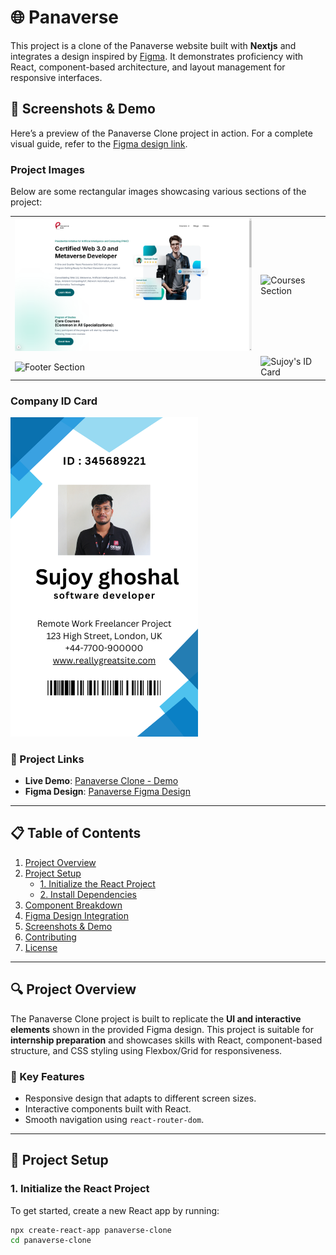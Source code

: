 # 🌐 Panaverse

This project is a clone of the Panaverse website built with **Nextjs** and integrates a design inspired by [Figma](https://www.figma.com/design/d85Qhq3DcaZaamPRmvkZ9P/Panaverse-Clone?node-id=1-23&node-type=frame&t=HzElex8z9vZ4cjjH-0-). It demonstrates proficiency with React, component-based architecture, and layout management for responsive interfaces.

## 📸 Screenshots & Demo

Here’s a preview of the Panaverse Clone project in action. For a complete visual guide, refer to the [Figma design link](https://www.figma.com/design/d85Qhq3DcaZaamPRmvkZ9P/Panaverse-Clone?node-id=1-23&node-type=frame&t=HzElex8z9vZ4cjjH-0-).

### Project Images

Below are some rectangular images showcasing various sections of the project:

<table>
<tr>
    <td>
        <img src="./dashboard.png" alt="Dashboard Screenshot" width="600" />
    </td>
    <td>
        <img src="https://via.placeholder.com/600x300" alt="Courses Section" width="600" />
    </td>
</tr>
<tr>
    <td>
        <img src="https://via.placeholder.com/600x300" alt="Footer Section" width="600" />
    </td>
    <td>
        <img src="https://via.placeholder.com/600x300" alt="Sujoy's ID Card" width="600" />
    </td>
</tr>
</table>

### Company ID Card

<img src="./idcard.png" alt="Sujoy's ID Card" width="300" /> <!-- Adjusted size for the ID card -->

### 🔗 Project Links
- **Live Demo**: [Panaverse Clone - Demo](#)
- **Figma Design**: [Panaverse Figma Design](https://www.figma.com/design/d85Qhq3DcaZaamPRmvkZ9P/Panaverse-Clone?node-id=1-23&node-type=frame&t=HzElex8z9vZ4cjjH-0-)

---

## 📋 Table of Contents
1. [Project Overview](#-project-overview)
2. [Project Setup](#-project-setup)
   - [1. Initialize the React Project](#1-initialize-the-react-project)
   - [2. Install Dependencies](#2-install-dependencies)
3. [Component Breakdown](#-component-breakdown)
4. [Figma Design Integration](#-figma-design-integration)
5. [Screenshots & Demo](#-screenshots--demo)
6. [Contributing](#-contributing)
7. [License](#-license)

---

## 🔍 Project Overview

The Panaverse Clone project is built to replicate the **UI and interactive elements** shown in the provided Figma design. This project is suitable for **internship preparation** and showcases skills with React, component-based structure, and CSS styling using Flexbox/Grid for responsiveness.

### 🔧 Key Features
- Responsive design that adapts to different screen sizes.
- Interactive components built with React.
- Smooth navigation using `react-router-dom`.

---

## 🚀 Project Setup

### 1. Initialize the React Project

To get started, create a new React app by running:
```bash
npx create-react-app panaverse-clone
cd panaverse-clone
